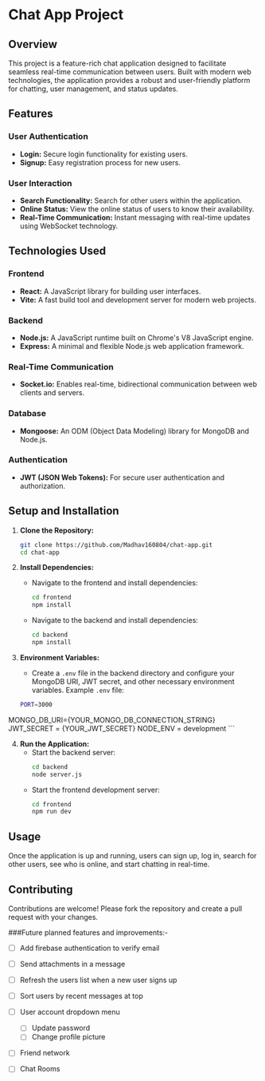 # Chat App Project

## Overview

This project is a feature-rich chat application designed to facilitate seamless real-time communication between users. Built with modern web technologies, the application provides a robust and user-friendly platform for chatting, user management, and status updates.

## Features

### User Authentication
- **Login:** Secure login functionality for existing users.
- **Signup:** Easy registration process for new users.

### User Interaction
- **Search Functionality:** Search for other users within the application.
- **Online Status:** View the online status of users to know their availability.
- **Real-Time Communication:** Instant messaging with real-time updates using WebSocket technology.

## Technologies Used

### Frontend
- **React:** A JavaScript library for building user interfaces.
- **Vite:** A fast build tool and development server for modern web projects.

### Backend
- **Node.js:** A JavaScript runtime built on Chrome's V8 JavaScript engine.
- **Express:** A minimal and flexible Node.js web application framework.

### Real-Time Communication
- **Socket.io:** Enables real-time, bidirectional communication between web clients and servers.

### Database
- **Mongoose:** An ODM (Object Data Modeling) library for MongoDB and Node.js.

### Authentication
- **JWT (JSON Web Tokens):** For secure user authentication and authorization.

## Setup and Installation

1. **Clone the Repository:**
    ```sh
    git clone https://github.com/Madhav160804/chat-app.git
    cd chat-app
    ```

2. **Install Dependencies:**
    - Navigate to the frontend and install dependencies:
        ```sh
        cd frontend
        npm install
        ```
    - Navigate to the backend and install dependencies:
        ```sh
        cd backend
        npm install
        ```

3. **Environment Variables:**
    - Create a `.env` file in the backend directory and configure your MongoDB URI, JWT secret, and other necessary environment variables.
	 Example `.env` file:
	```sh
	PORT=3000
MONGO_DB_URI={YOUR_MONGO_DB_CONNECTION_STRING}
JWT_SECRET = {YOUR_JWT_SECRET}
NODE_ENV = development
	```

4. **Run the Application:**
    - Start the backend server:
        ```sh
        cd backend
        node server.js
        ```
    - Start the frontend development server:
        ```sh
        cd frontend
        npm run dev
        ```

## Usage

Once the application is up and running, users can sign up, log in, search for other users, see who is online, and start chatting in real-time.

## Contributing

Contributions are welcome! Please fork the repository and create a pull request with your changes.



###Future planned features and improvements:-

- [ ] Add firebase authentication to verify email
- [ ] Send attachments in a message
- [ ] Refresh the users list when a new user signs up
- [ ] Sort users by recent messages at top
- [ ] User account dropdown menu
	- [ ] Update password
	- [ ] Change profile picture
- [ ] Friend network
- [ ] Chat Rooms

